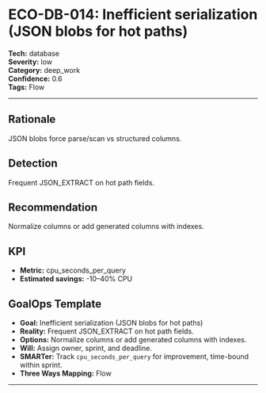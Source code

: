 # ECO-DB-014: Inefficient serialization (JSON blobs for hot paths)

**Tech:** database  
**Severity:** low  
**Category:** deep_work  
**Confidence:** 0.6  
**Tags:** Flow

---

## Rationale
JSON blobs force parse/scan vs structured columns.

## Detection
Frequent JSON_EXTRACT on hot path fields.

## Recommendation
Normalize columns or add generated columns with indexes.

## KPI
- **Metric:** cpu_seconds_per_query  
- **Estimated savings:** -10–40% CPU

## GoalOps Template
- **Goal:** Inefficient serialization (JSON blobs for hot paths)  
- **Reality:** Frequent JSON_EXTRACT on hot path fields.  
- **Options:** Normalize columns or add generated columns with indexes.  
- **Will:** Assign owner, sprint, and deadline.  
- **SMARTer:** Track `cpu_seconds_per_query` for improvement, time-bound within sprint.  
- **Three Ways Mapping:** Flow

---
